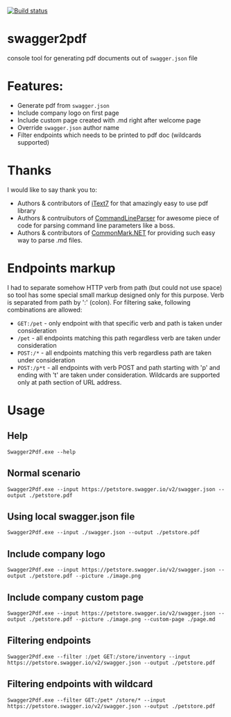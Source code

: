 [![Build status](https://dev.azure.com/andrzejderylo/swagger2pdf/_apis/build/status/swagger2pdf-netcore)](https://dev.azure.com/andrzejderylo/swagger2pdf/_build/latest?definitionId=2)

# swagger2pdf
console tool for generating pdf documents out of `swagger.json` file 

# Features:
- Generate pdf from `swagger.json`
- Include company logo on first page
- Include custom page created with .md right after welcome page
- Override `swagger.json` author name
- Filter endpoints which needs to be printed to pdf doc (wildcards supported)

# Thanks
I would like to say thank you to:
- Authors & contributors of [iText7](https://github.com/itext/itext7-dotnet) for that amazingly easy to use pdf library
- Authors & contruibutors of [CommandLineParser](https://github.com/commandlineparser/commandline) for awesome piece of code for parsing command line parameters like 
a boss. 
- Authors & contributors of [CommonMark.NET](https://github.com/Knagis/CommonMark.NET/) for providing such easy way to parse .md files.

# Endpoints markup
I had to separate somehow HTTP verb from path (but could not use space) so tool has some special small markup designed only for this purpose. Verb is separated from path by ':' (colon). 
For filtering sake, following combinations are allowed: 
- `GET:/pet` - only endpoint with that specific verb and path is taken under consideration
- `/pet` - all endpoints matching this path regardless verb are taken under consideration
- `POST:/*` - all endpoints matching this verb regardless path are taken under consideration
- `POST:/p*t` - all endpoints with verb POST and path starting with 'p' and ending with 't' are taken under consideration. Wildcards are supported only at path section of URL address.

# Usage
## Help
`Swagger2Pdf.exe --help`
## Normal scenario
`Swagger2Pdf.exe --input https://petstore.swagger.io/v2/swagger.json --output ./petstore.pdf`
## Using local swagger.json file
`Swagger2Pdf.exe --input ./swagger.json --output ./petstore.pdf`
## Include company logo
``Swagger2Pdf.exe --input https://petstore.swagger.io/v2/swagger.json --output ./petstore.pdf --picture ./image.png``
## Include company custom page
``Swagger2Pdf.exe --input https://petstore.swagger.io/v2/swagger.json --output ./petstore.pdf --picture ./image.png --custom-page ./page.md``
## Filtering endpoints
`Swagger2Pdf.exe --filter :/pet GET:/store/inventory --input https://petstore.swagger.io/v2/swagger.json --output ./petstore.pdf`
## Filtering endpoints with wildcard
`Swagger2Pdf.exe --filter GET:/pet* /store/* --input https://petstore.swagger.io/v2/swagger.json --output ./petstore.pdf`
  
